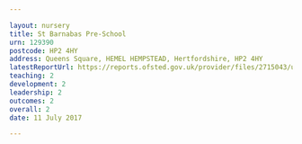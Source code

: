```yaml
---

layout: nursery
title: St Barnabas Pre-School
urn: 129390
postcode: HP2 4HY
address: Queens Square, HEMEL HEMPSTEAD, Hertfordshire, HP2 4HY
latestReportUrl: https://reports.ofsted.gov.uk/provider/files/2715043/urn/129390.pdf
teaching: 2
development: 2
leadership: 2
outcomes: 2
overall: 2
date: 11 July 2017

---
```

